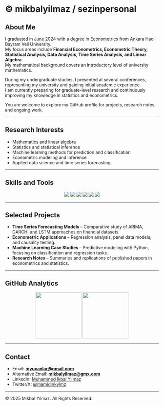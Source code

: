 # © mikbalyilmaz / sezinpersonal  

## About Me  
I graduated in June 2024 with a degree in Econometrics from Ankara Hacı Bayram Veli University.  
My focus areas include **Financial Econometrics, Econometric Theory, Statistical Analysis, Data Analysis, Time Series Analysis, and Linear Algebra**.  
My mathematical background covers an introductory level of university mathematics.  

During my undergraduate studies, I presented at several conferences, representing my university and gaining initial academic experience.  
I am currently preparing for graduate-level research and continuously improving my knowledge in statistics and econometrics.  

You are welcome to explore my GitHub profile for projects, research notes, and ongoing work.  

---

## Research Interests  
- Mathematics and linear algebra  
- Statistics and statistical inference  
- Machine learning methods for prediction and classification  
- Econometric modeling and inference  
- Applied data science and time series forecasting  

---

## Skills and Tools  

<p align="center">
  <img src="https://img.shields.io/badge/Python-3776AB?style=for-the-badge&logo=python&logoColor=white"/>
  <img src="https://img.shields.io/badge/R-276DC3?style=for-the-badge&logo=r&logoColor=white"/>
  <img src="https://img.shields.io/badge/Stata-1E90FF?style=for-the-badge"/>
  <img src="https://img.shields.io/badge/MATLAB-FF7F0E?style=for-the-badge&logo=mathworks&logoColor=white"/>
  <img src="https://img.shields.io/badge/Machine%20Learning-blue?style=for-the-badge"/>
  <img src="https://img.shields.io/badge/Econometrics-green?style=for-the-badge"/>
</p>

---

## Selected Projects  
- **Time Series Forecasting Models** – Comparative study of ARIMA, GARCH, and LSTM approaches on financial datasets.  
- **Econometric Applications** – Regression analysis, panel data models, and causality testing.  
- **Machine Learning Case Studies** – Predictive modeling with Python, focusing on classification and regression tasks.  
- **Research Notes** – Summaries and replications of published papers in econometrics and statistics.  

---

## GitHub Analytics  

<p align="center">
  <img src="https://github-readme-stats.vercel.app/api?username=mikbalyilmaz&show_icons=true&theme=default" height="150"/>
  <img src="https://github-readme-stats.vercel.app/api/top-langs/?username=mikbalyilmaz&layout=compact&theme=default" height="150"/>
</p>

---

## Contact  
- Email: **myucanlar@gmail.com**  
- Alternative Email: **mikbalyilmaz@gmx.com**  
- LinkedIn: [Muhammed Ikbal Yılmaz](https://www.linkedin.com/in/muhammed-ikbal-yilmaz-36622a276)  
- Twitter/X: [@mamidinkylmz](https://x.com/mamidinkylmz)  

---

© 2025 Mikbal Yılmaz. All Rights Reserved.
